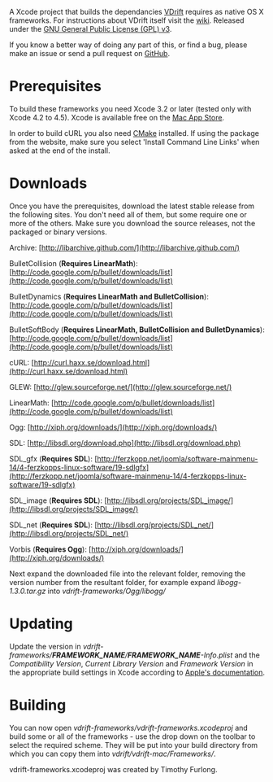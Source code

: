 A Xcode project that builds the dependancies [VDrift](http://vdrift.net)
requires as native OS X frameworks. For instructions about VDrift itself
visit the [wiki](http://wiki.vdrift.net). Released under the
[GNU General Public License (GPL) v3](http://gnu.org/copyleft/gpl.html).

If you know a better way of doing any part of this, or find a bug, please make
an issue or send a pull request on [GitHub](http://github.com/Timo6/vdrift-frameworks).

# Prerequisites
To build these frameworks you need Xcode 3.2 or later (tested only with Xcode
4.2 to 4.5). Xcode is available free on the
[Mac App Store](http://itunes.apple.com/us/app/xcode/id422352214?mt=12&ls=1).

In order to build cURL you also need [CMake](http://cmake.org/cmake/resources/software.html)
installed. If using the package from the website, make sure you select 'Install Command Line Links' when asked
at the end of the install.

# Downloads
Once you have the prerequisites, download the latest stable release from the
following sites. You don't need all of them, but some require one or more of the
others. Make sure you download the source releases, not the packaged or binary
versions.

Archive:
[http://libarchive.github.com/](http://libarchive.github.com/)

BulletCollision (**Requires LinearMath**):
[http://code.google.com/p/bullet/downloads/list](http://code.google.com/p/bullet/downloads/list)

BulletDynamics (**Requires LinearMath and BulletCollision**):
[http://code.google.com/p/bullet/downloads/list](http://code.google.com/p/bullet/downloads/list)

BulletSoftBody (**Requires LinearMath, BulletCollision and BulletDynamics**):
[http://code.google.com/p/bullet/downloads/list](http://code.google.com/p/bullet/downloads/list)

cURL:
[http://curl.haxx.se/download.html](http://curl.haxx.se/download.html)

GLEW:
[http://glew.sourceforge.net/](http://glew.sourceforge.net/)

LinearMath:
[http://code.google.com/p/bullet/downloads/list](http://code.google.com/p/bullet/downloads/list)

Ogg:
[http://xiph.org/downloads/](http://xiph.org/downloads/)

SDL:
[http://libsdl.org/download.php](http://libsdl.org/download.php)

SDL_gfx (**Requires SDL**):
[http://ferzkopp.net/joomla/software-mainmenu-14/4-ferzkopps-linux-software/19-sdlgfx](http://ferzkopp.net/joomla/software-mainmenu-14/4-ferzkopps-linux-software/19-sdlgfx)

SDL_image (**Requires SDL**):
[http://libsdl.org/projects/SDL_image/](http://libsdl.org/projects/SDL_image/)

SDL_net (**Requires SDL**):
[http://libsdl.org/projects/SDL_net/](http://libsdl.org/projects/SDL_net/)

Vorbis (**Requires Ogg**):
[http://xiph.org/downloads/](http://xiph.org/downloads/)

Next expand the downloaded file into the relevant folder, removing the version
number from the resultant folder, for example expand _libogg-1.3.0.tar.gz_ into
_vdrift-frameworks/Ogg/libogg/_

# Updating
Update the version in _vdrift-frameworks/**FRAMEWORK_NAME**/**FRAMEWORK_NAME**-Info.plist_
and the _Compatibility Version_, _Current Library Version_ and _Framework Version_
in the appropriate build settings in Xcode according to
[Apple's documentation][1].

# Building
You can now open _vdrift-frameworks/vdrift-frameworks.xcodeproj_ and build some
or all of the frameworks - use the drop down on the toolbar to select the
required scheme. They will be put into your build directory from which you can
copy them into _vdrift/vdrift-mac/Frameworks/_.

[1]: http://developer.apple.com/library/mac/#documentation/MacOSX/Conceptual/BPFrameworks/Concepts/VersionInformation.html.



vdrift-frameworks.xcodeproj was created by Timothy Furlong.
